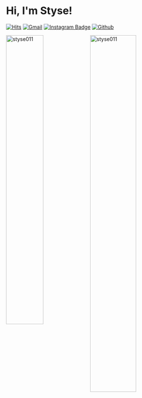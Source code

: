 
# Hi, I'm Styse!
 
  
[![Hits](https://hits.seeyoufarm.com/api/count/incr/badge.svg?url=https%3A%2F%2Fgithub.com%2Fsty011%2Fsty011&count_bg=%2379C83D&title_bg=%23555555&icon=&icon_color=%23E7E7E7&title=Profile+Views&edge_flat=false)](https://hits.seeyoufarm.com)
[![Gmail](https://img.shields.io/badge/-Gmail-c14438?style=flat&logo=Gmail&logoColor=white)](mailto:styse011@gmail.com)
[![Instagram Badge](https://img.shields.io/badge/-Instagram-purple?logo=instagram&logoColor=white&link=https://instagram.com/sty_.011/)](https://www.instagram.com/sty_.011)
[![Github](https://img.shields.io/github/followers/sty011?label=Follow&style=social)](https://github.com/sty011)

  
  
<div>
  <img width="45%" align="left" src="https://github-readme-stats.vercel.app/api/top-langs?username=sty011&show_icons=true&locale=en&layout=compact" alt="styse011" />
  <img width="50%"  src="https://github-readme-streak-stats.herokuapp.com/?user=sty011&" alt="styse011" />
</div>
